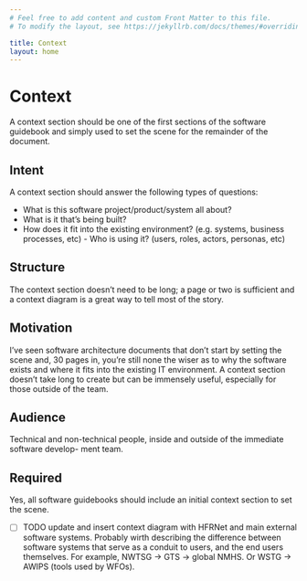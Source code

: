 ```yaml
---
# Feel free to add content and custom Front Matter to this file.
# To modify the layout, see https://jekyllrb.com/docs/themes/#overriding-theme-defaults

title: Context
layout: home
---
```

# Context

A context section should be one of the first sections of the software guidebook and simply used to set the scene for the remainder of the document.

## Intent
A context section should answer the following types of questions:

- What is this software project/product/system all about?
- What is it that’s being built?
- How does it fit into the existing environment? (e.g. systems, business processes, etc) -  Who is using it? (users, roles, actors, personas, etc)

## Structure

The context section doesn’t need to be long; a page or two is sufficient and a context diagram is a great way to tell most of the story.

## Motivation

I’ve seen software architecture documents that don’t start by setting the scene and, 30 pages in, you’re still none the wiser as to why the software exists and where it fits into the existing IT environment. A context section doesn’t take long to create but can be immensely useful, especially for those outside of the team.

## Audience

Technical and non-technical people, inside and outside of the immediate software develop- ment team.

## Required

Yes, all software guidebooks should include an initial context section to set the scene.


- [ ] TODO update and insert context diagram with HFRNet and main external software systems.  Probably wirth describing the difference between software systems that serve as a conduit to users, and the end users themselves.  For example, NWTSG -> GTS -> global NMHS.  Or WSTG -> AWIPS (tools used by WFOs).
